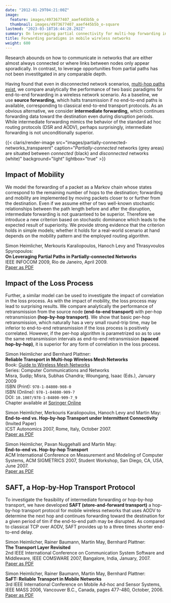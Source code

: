 ```yaml
---
date: "2012-01-29T04:21:00Z"
image:
  feature: images/4973677407_aaef445b5b_o
  thumbnail: images/4973677407_aaef445b5b_o-square
lastmod: "2023-03-18T16:44:28.292Z"
summary: On leveraging partial connectivity for multi-hop forwarding in mobile networks
title: Forwarding paradigms in mobile wireless networks
weight: 600
---
```


Research abounds on how to communicate in networks that are either almost always connected or where links between nodes only appear sporadically. In contrast, to leverage opportunities from partial paths has not been investitgated in any comparable depth.

Having found that even in disconnected network scenarios, [multi-hop paths exist](../characterizing-networks), we compare analytically the performance of two basic paradigms for end-to-end forwarding in a wireless network scenario. As a baseline, we use **source forwarding,** which halts transmission if no end-to-end paths is available, corresponding to classical end-to-end transport protocols. As an obvious alternative, we consider **intermediate forwarding,** which continues forwarding data toward the destination even during disruption periods. While intermediate forwarding mimics the behavior of the standard ad hoc routing protocols (DSR and AODV), perhaps surprisingly, intermediate forwarding is not unconditionally superior.

{{< claris/render-image src="images/partially-connected-networks_transparent" caption="*Partially-connected* networks (grey areas) are situated between *connected* (black) and *disconnected* networks (white)" background="light" lightbox="true" >}}

## Impact of Mobility

We model the forwarding of a packet as a Markov chain whose states correspond to the remaining number of hops to the destination; forwarding and mobility are implemented by moving packets closer to or further from the destination. Even if we assume either of two well-known stochastic relationships between the path length before and after the disruption, intermediate forwarding is not guaranteed to be superior. Therefore we introduce a new criterion based on stochastic dominance which leads to the expected result of superiority. We provide strong evidence that the criterion holds in simple models; whether it holds for a real-world scenario at hand depends on the mobility pattern and the employed routing algorithm.

Simon Heimlicher, Merkouris Karaliopoulos, Hanoch Levy and Thrasyvoulos Spyropoulos:  
**On Leveraging Partial Paths in Partially-connected Networks**  
IEEE INFOCOM 2009, Rio de Janeiro, April 2009.  
[Paper as PDF](/research/publications/heimlicher_partialpaths_infocom09.pdf)

## Impact of the Loss Process

Further, a similar model can be used to investigate the impact of correlation in the loss process. As with the impact of mobility, the loss process may lead to surprising results. We compare analytically the performance of retransmission from the source node **(end-to-end transport)** with per-hop retransmission **(hop-by-hop transport)**. We show that basic per-hop retransmission, which naturally has a very small round-trip time, may be inferior to end-to-end retransmission if the loss process is positively correlated. However, if the per-hop algorithm is parametrized so as to use the same retransmission intervals as end-to-end retransmission **(spaced hop-by-hop)**, it is superior for any form of correlation in the loss process.

Simon Heimlicher and Bernhard Plattner:  
**Reliable Transport in Multi-hop Wireless Mesh Networks**  
Book: [Guide to Wireless Mesh Networks](https://link.springer.com/book/10.1007/978-1-84800-909-7?detailsPage=toc)  
Series: Computer Communications and Networks  
Misra, Sudip; Misra, Subhas Chandra; Woungang, Isaac (Eds.), January 2009  
ISBN (Print): `978-1-84800-908-0`  
ISBN (Online): `978-1-84800-909-7`  
DOI: `10.1007/978-1-84800-909-7_9`  
Chapter available at [Springer Online](https://link.springer.com/chapter/10.1007/978-1-84800-909-7_9)

Simon Heimlicher, Merkouris Karaliopoulos, Hanoch Levy and Martin May:  
**End-to-end vs. Hop-by-hop Transport under Intermittent Connectivity** (Invited Paper)  
ICST Autonomics 2007, Rome, Italy, October 2007.  
[Paper as PDF](/research/publications/heimlicher_e2e-vs-hbh-intermittent_autonomics07.pdf)

Simon Heimlicher, Pavan Nuggehalli and Martin May:  
**End-to-end vs. Hop-by-hop Transport**  
ACM International Conference on Measurement and Modeling of Computer Systems, ACM SIGMETRICS 2007, Student Workshop, San Diego, CA, USA, June 2007.  
[Paper as PDF](/research/publications/heimlicher_e2e-vs-hbh-transport_sigmetrics07.pdf)

## SAFT, a Hop-by-Hop Transport Protocol

To investigate the feasibility of intermediate forwarding or hop-by-hop transport, we have developed **SAFT (store-and-forward transport)** a hop-by-hop transport protocol for mobile wireless networks that uses AODV to determine the next hop and continues forwarding toward the destination for a given period of tim if the end-to-end path may be disrupted. As compared to classical TCP over AODV, SAFT provides up to a three times shorter end-to-end delay.

Simon Heimlicher, Rainer Baumann, Martin May, Bernhard Plattner:  
**The Transport Layer Revisited**  
2nd IEEE International Conference on Communication System Software and Middleware, IEEE COMSWARE 2007, Bangalore, India, January, 2007.  
[Paper as PDF](/research/publications/heimlicher_transport-layer-revisited_comsware07.pdf)

Simon Heimlicher, Rainer Baumann, Martin May, Bernhard Plattner:  
**SaFT: Reliable Transport in Mobile Networks**  
3rd IEEE International Conference on Mobile Ad-hoc and Sensor Systems, IEEE MASS 2006, Vancouver B.C., Canada, pages 477-480, October, 2006.  
[Paper as PDF](/research/publications/heimlicher_saft_mass06.pdf)

